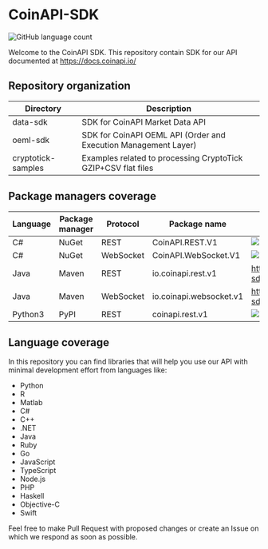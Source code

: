 # CoinAPI-SDK 

![GitHub language count](https://img.shields.io/github/languages/count/coinapi/coinapi-sdk)

Welcome to the CoinAPI SDK. This repository contain SDK for our API documented at https://docs.coinapi.io/ 

## Repository organization

Directory | Description |
--- | --- |
data-sdk | SDK for CoinAPI Market Data API
oeml-sdk | SDK for CoinAPI OEML API (Order and Execution Management Layer)
cryptotick-samples | Examples related to processing CryptoTick GZIP+CSV flat files

## Package managers coverage

Language | Package manager | Protocol | Package name | Version/Link |
--- | --- | --- | --- | --- |
C# | NuGet | REST | CoinAPI.REST.V1 | ![Nuget](https://img.shields.io/nuget/v/CoinAPI.REST.v1) |
C# | NuGet | WebSocket | CoinAPI.WebSocket.V1 | ![Nuget](https://img.shields.io/nuget/v/CoinAPI.WebSocket.v1) |
Java | Maven | REST | io.coinapi.rest.v1 | https://github.com/coinapi/coinapi-sdk/packages/397337 |
Java | Maven | WebSocket | io.coinapi.websocket.v1 | https://github.com/coinapi/coinapi-sdk/packages/397352 |
Python3 | PyPI | REST | coinapi.rest.v1 | ![PyPI](https://img.shields.io/pypi/v/coinapi.rest.v1) |

## Language coverage

In this repository you can find libraries that will help you use our API with minimal development effort from languages like:
 * Python
 * R
 * Matlab
 * C#
 * C++
 * .NET
 * Java
 * Ruby
 * Go
 * JavaScript
 * TypeScript
 * Node.js
 * PHP
 * Haskell
 * Objective-C
 * Swift

Feel free to make Pull Request with proposed changes or create an Issue on which we respond as soon as possible.

